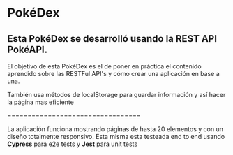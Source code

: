 # PokéDex

## Esta PokéDex se desarrolló usando la REST API PokéAPI.

El objetivo de esta PokéDex es el de poner en práctica el contenido aprendido sobre
las RESTFul API's y cómo crear una aplicación en base a una.

También usa métodos de localStorage para guardar información y así hacer la página mas eficiente

=================================

La aplicación funciona mostrando páginas de hasta 20 elementos y con un diseño totalmente responsivo.
Esta misma esta testeada end to end usando **Cypress** para e2e tests y **Jest** para unit tests

